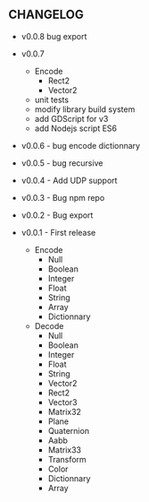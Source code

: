 ## CHANGELOG

* v0.0.8 bug export

* v0.0.7
  * Encode
    * Rect2
    * Vector2
  * unit tests
  * modify library build system
  * add GDScript for v3
  * add Nodejs script ES6

* v0.0.6 - bug encode dictionnary

* v0.0.5 - bug recursive

* v0.0.4 - Add UDP support

* v0.0.3 - Bug npm repo

* v0.0.2 - Bug export

* v0.0.1 - First release
  * Encode
    * Null
    * Boolean
    * Integer
    * Float
    * String
    * Array
    * Dictionnary
  * Decode
    * Null
    * Boolean
    * Integer
    * Float
    * String
    * Vector2
    * Rect2
    * Vector3
    * Matrix32
    * Plane
    * Quaternion
    * Aabb 
    * Matrix33
    * Transform
    * Color
    * Dictionnary
    * Array
